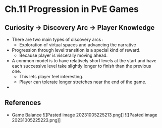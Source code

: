 # Ch.11 Progression in PvE Games

## Curiosity -> Discovery Arc -> Player Knowledge

- There are two main types of discovery arcs :
	- Exploration of virtual spaces and advancing the narrative
- Progression through level transition is a special kind of reward. 
	- Because player is viscerally moving ahead. 
- A common model is to have relatively short levels at the start and have each successive level take slightly longer to finish than the previous one. 
	- This lets player feel interesting.
	- Player can tolerate longer stretches near the end of the game. 
- 


## References

- Game Balance 
![[Pasted image 20231005225213.png]]
![[Pasted image 20231005225223.png]]

